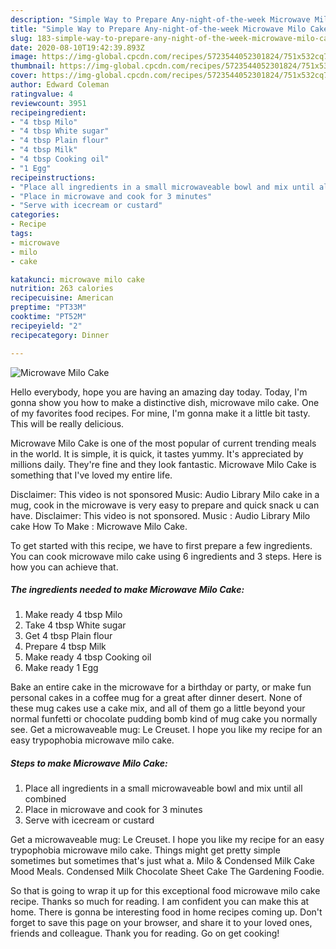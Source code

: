 ```yaml
---
description: "Simple Way to Prepare Any-night-of-the-week Microwave Milo Cake"
title: "Simple Way to Prepare Any-night-of-the-week Microwave Milo Cake"
slug: 183-simple-way-to-prepare-any-night-of-the-week-microwave-milo-cake
date: 2020-08-10T19:42:39.893Z
image: https://img-global.cpcdn.com/recipes/5723544052301824/751x532cq70/microwave-milo-cake-recipe-main-photo.jpg
thumbnail: https://img-global.cpcdn.com/recipes/5723544052301824/751x532cq70/microwave-milo-cake-recipe-main-photo.jpg
cover: https://img-global.cpcdn.com/recipes/5723544052301824/751x532cq70/microwave-milo-cake-recipe-main-photo.jpg
author: Edward Coleman
ratingvalue: 4
reviewcount: 3951
recipeingredient:
- "4 tbsp Milo"
- "4 tbsp White sugar"
- "4 tbsp Plain flour"
- "4 tbsp Milk"
- "4 tbsp Cooking oil"
- "1 Egg"
recipeinstructions:
- "Place all ingredients in a small microwaveable bowl and mix until all combined"
- "Place in microwave and cook for 3 minutes"
- "Serve with icecream or custard"
categories:
- Recipe
tags:
- microwave
- milo
- cake

katakunci: microwave milo cake 
nutrition: 263 calories
recipecuisine: American
preptime: "PT33M"
cooktime: "PT52M"
recipeyield: "2"
recipecategory: Dinner

---
```



![Microwave Milo Cake](https://img-global.cpcdn.com/recipes/5723544052301824/751x532cq70/microwave-milo-cake-recipe-main-photo.jpg)

Hello everybody, hope you are having an amazing day today. Today, I'm gonna show you how to make a distinctive dish, microwave milo cake. One of my favorites food recipes. For mine, I'm gonna make it a little bit tasty. This will be really delicious.

Microwave Milo Cake is one of the most popular of current trending meals in the world. It is simple, it is quick, it tastes yummy. It's appreciated by millions daily. They're fine and they look fantastic. Microwave Milo Cake is something that I've loved my entire life.

Disclaimer: This video is not sponsored Music: Audio Library Milo cake in a mug, cook in the microwave is very easy to prepare and quick snack u can have. Disclaimer: This video is not sponsored. Music : Audio Library Milo cake How To Make : Microwave Milo Cake.


To get started with this recipe, we have to first prepare a few ingredients. You can cook microwave milo cake using 6 ingredients and 3 steps. Here is how you can achieve that.

<!--inarticleads1-->

##### The ingredients needed to make Microwave Milo Cake:

1. Make ready 4 tbsp Milo
1. Take 4 tbsp White sugar
1. Get 4 tbsp Plain flour
1. Prepare 4 tbsp Milk
1. Make ready 4 tbsp Cooking oil
1. Make ready 1 Egg


Bake an entire cake in the microwave for a birthday or party, or make fun personal cakes in a coffee mug for a great after dinner desert. None of these mug cakes use a cake mix, and all of them go a little beyond your normal funfetti or chocolate pudding bomb kind of mug cake you normally see. Get a microwaveable mug: Le Creuset. I hope you like my recipe for an easy trypophobia microwave milo cake. 

<!--inarticleads2-->

##### Steps to make Microwave Milo Cake:

1. Place all ingredients in a small microwaveable bowl and mix until all combined
1. Place in microwave and cook for 3 minutes
1. Serve with icecream or custard


Get a microwaveable mug: Le Creuset. I hope you like my recipe for an easy trypophobia microwave milo cake. Things might get pretty simple sometimes but sometimes that&#39;s just what a. Milo &amp; Condensed Milk Cake Mood Meals. Condensed Milk Chocolate Sheet Cake The Gardening Foodie. 

So that is going to wrap it up for this exceptional food microwave milo cake recipe. Thanks so much for reading. I am confident you can make this at home. There is gonna be interesting food in home recipes coming up. Don't forget to save this page on your browser, and share it to your loved ones, friends and colleague. Thank you for reading. Go on get cooking!
